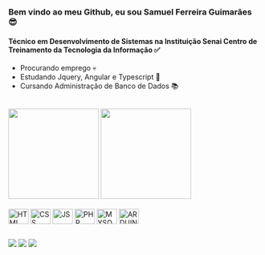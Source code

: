 ### Bem vindo ao meu Github, eu sou Samuel Ferreira Guimarães 😎
#### Técnico em Desenvolvimento de Sistemas na Instituição Senai Centro de Treinamento da Tecnologia da Informação ✅
* Procurando emprego 💀
* Estudando Jquery, Angular e Typescript 💪
* Cursando Administração de Banco de Dados 📚

<br>
<div>
<a href="https://github.com/SamuelFerreiraGuimaraes/github-readme-stats"></a>
  <img height="180em" src="https://github-readme-stats.vercel.app/api?username=SamuelFerreiraGuimaraes&show_icons=true&theme=blue_navy"/>
  <img height="180em" src="https://github-readme-stats.vercel.app/api/top-langs/?username=SamuelFerreiraGuimaraes&layout=compact&langs_count=16&theme=blue_navy" />
</div>

<div style="display: inline_block"><br>
  <img align="center" alt="HTML" height="30" width="40" src="https://devicons.dev.br/icons?icon=HTML&theme=light">
  <img align="center" alt="CSS" height="30" width="40" src="https://devicons.dev.br/icons?icon=CSS&theme=light">
  <img align="center" alt="JS" height="30" width="40" src="https://devicons.dev.br/icons?icon=JavaScript&theme=light">
  <img align="center" alt="PHP" height="30" width="40" src="https://devicons.dev.br/icons?icon=PHP&theme=dark">
  <img align="center" alt="MYSQL" height="30" width="40" src="https://devicons.dev.br/icons?icon=MySQL&theme=dark">
  <img align="center" alt="ARDUINO" height="30" width="40" src="https://devicons.dev.br/icons?icon=Arduino&theme=light">
</div>

##

<div>
<a href="https://www.linkedin.com/in/samuel-ferreira-guimaraes-220677299/" target="_blank"><img src="https://img.shields.io/badge/LinkedIn-0077B5?style=for-the-badge&logo=linkedin&logoColor=white" target="_blank"></a>
<a href="https://open.spotify.com/user/31c6c5nor47mrv5acdty3ldw5q44?si=3af8a94a86234ad6" target="_blank"><img src="https://img.shields.io/badge/Spotify-1ED760?&style=for-the-badge&logo=spotify&logoColor=white" target="_blank"></a> 
<a href="https://steamcommunity.com/profiles/76561198956833699/" target="_blank"><img src="https://img.shields.io/badge/Steam-000000?style=for-the-badge&logo=steam&logoColor=white" target="_blank"></a> 
</div>

